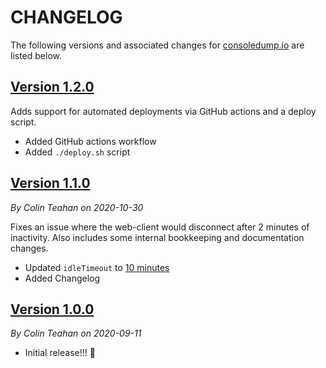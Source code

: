 # CHANGELOG

The following versions and associated changes for [consoledump.io](https://consoledump.io) are listed below.

## [Version 1.2.0](https://github.com/asleepace/consoledump.io/tree/version/1.2)

Adds support for automated deployments via GitHub actions and a deploy script.

- Added GitHub actions workflow
- Added `./deploy.sh` script

## [Version 1.1.0](https://github.com/asleepace/consoledump.io/tree/version/1.1)

*By Colin Teahan on 2020-10-30*

Fixes an issue where the web-client would disconnect after 2 minutes of inactivity. Also includes some internal bookkeeping and documentation changes.

- Updated `idleTimeout` to [10 minutes](https://elysiajs.com/patterns/websocket.html)
- Added Changelog

## [Version 1.0.0](https://github.com/asleepace/consoledump.io/commit/07d8bd13876b2a316a153110df294bda8916c970)

*By Colin Teahan on 2020-09-11*

- Initial release!!! 🎉